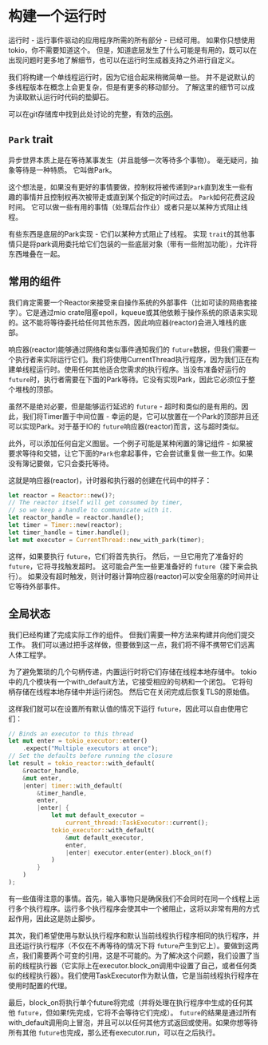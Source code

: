 # 构建一个运行时

运行时 - 运行事件驱动的应用程序所需的所有部分 - 已经可用。 如果你只想使用tokio，你不需要知道这个。 但是，知道底层发生了什么可能是有用的，既可以在出现问题时更多地了解细节，也可以在运行时生成器支持之外进行自定义。

我们将构建一个单线程运行时，因为它组合起来稍微简单一些。 并不是说默认的多线程版本在概念上会更复杂，但是有更多的移动部分。 了解这里的细节可以成为读取默认运行时代码的垫脚石。

可以在git存储库中找到此处讨论的完整，有效的[示例](https://github.com/tokio-rs/tokio/blob/master/examples/manual-runtime.rs)。

## `Park` trait

异步世界本质上是在等待某事发生（并且能够一次等待多个事物）。 毫无疑问，抽象等待是一种特质。 它叫做Park。

这个想法是，如果没有更好的事情要做，控制权将被传递到`Park`直到发生一些有趣的事情并且控制权再次被带走或直到某个指定的时间过去。 `Park`如何花费这段时间。 它可以做一些有用的事情（处理后台作业）或者只是以某种方式阻止线程。

有些东西是底层的Park实现 - 它们以某种方式阻止了线程。 实现 `trait`的其他事情只是将park调用委托给它们包装的一些底层对象（带有一些附加功能），允许将东西堆叠在一起。

## 常用的组件

我们肯定需要一个Reactor来接受来自操作系统的外部事件（比如可读的网络套接字）。它是通过mio crate阻塞epoll，kqueue或其他依赖于操作系统的原语来实现的。这不能将等待委托给任何其他东西，因此响应器(reactor)会进入堆栈的底部。

响应器(reactor)能够通过网络和类似事件通知我们的 `future`数据，但我们需要一个执行者来实际运行它们。我们将使用CurrentThread执行程序，因为我们正在构建单线程运行时。使用任何其他适合您需求的执行程序。当没有准备好运行的 `future`时，执行者需要在下面的Park等待。它没有实现Park，因此它必须位于整个堆栈的顶部。

虽然不是绝对必要，但是能够运行延迟的 `future` - 超时和类似的是有用的。因此，我们将Timer置于中间位置 - 幸运的是，它可以放置在一个Park的顶部并且还可以实现Park。对于基于IO的 `future`响应器(reactor)而言，这与超时类似。

此外，可以添加任何自定义图层。一个例子可能是某种闲置的簿记组件 - 如果被要求等待和交错，让它下面的`Park`也拿起事件，它会尝试重复做一些工作。如果没有簿记要做，它只会委托等待。

这就是响应器(reactor)，计时器和执行器的创建在代码中的样子：

```rust
let reactor = Reactor::new()?;
// The reactor itself will get consumed by timer,
// so we keep a handle to communicate with it.
let reactor_handle = reactor.handle();
let timer = Timer::new(reactor);
let timer_handle = timer.handle();
let mut executor = CurrentThread::new_with_park(timer);
```

这样，如果要执行 `future`，它们将首先执行。 然后，一旦它用完了准备好的 `future`，它将寻找触发超时。 这可能会产生一些更准备好的 `future`（接下来会执行）。 如果没有超时触发，则计时器计算响应器(reactor)可以安全阻塞的时间并让它等待外部事件。

## 全局状态

我们已经构建了完成实际工作的组件。 但我们需要一种方法来构建并向他们提交工作。 我们可以通过把手这样做，但要做到这一点，我们将不得不携带它们远离人体工程学。

为了避免繁琐的几个句柄传递，内置运行时将它们存储在线程本地存储中。 tokio中的几个模块有一个with_default方法，它接受相应的句柄和一个闭包。 它将句柄存储在线程本地存储中并运行闭包。 然后它在关闭完成后恢复TLS的原始值。

这样我们就可以在设置所有默认值的情况下运行 `future`，因此可以自由使用它们：

```rust
// Binds an executor to this thread
let mut enter = tokio_executor::enter()
    .expect("Multiple executors at once");
// Set the defaults before running the closure
let result = tokio_reactor::with_default(
    &reactor_handle,
    &mut enter,
    |enter| timer::with_default(
        &timer_handle,
        enter,
        |enter| {
            let mut default_executor =
                current_thread::TaskExecutor::current();
            tokio_executor::with_default(
                &mut default_executor,
                enter,
                |enter| executor.enter(enter).block_on(f)
            )
        }
    )
);
```

有一些值得注意的事情。首先，输入事物只是确保我们不会同时在同一个线程上运行多个执行程序。运行多个执行程序会使其中一个被阻止，这将以非常有用的方式起作用，因此这是防止脚步。

其次，我们希望使用与默认执行程序和默认当前线程执行程序相同的执行程序，并且还运行执行程序（不仅在不再等待的情况下将 `future`产生到它上）。要做到这两点，我们需要两个可变的引用，这是不可能的。为了解决这个问题，我们设置了当前的线程执行器（它实际上在executor.block_on调用中设置了自己，或者任何类似的线程执行器）。我们使用TaskExecutor作为默认值，它是当前线程执行程序在使用时配置的代理。

最后，block_on将执行单个future将完成（并将处理在执行程序中生成的任何其他 `future`，但如果f先完成，它将不会等待它们完成）。 `future`的结果是通过所有with_default调用向上冒泡，并且可以以任何其他方式返回或使用。如果你想等待所有其他 `future`也完成，那么还有executor.run，可以在之后执行。

